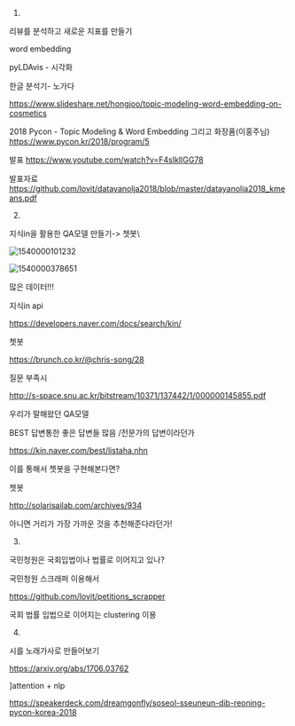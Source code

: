 1.

리뷰를 분석하고 새로운 지표를 만들기

word embedding

pyLDAvis - 시각화

한글 분석기- 노가다

https://www.slideshare.net/hongjoo/topic-modeling-word-embedding-on-cosmetics

2018 Pycon - Topic Modeling & Word Embedding 그리고 화장품(이홍주님)
https://www.pycon.kr/2018/program/5

발표
https://www.youtube.com/watch?v=F4sIkIlGG78

발표자료
https://github.com/lovit/datayanolja2018/blob/master/datayanolja2018_kmeans.pdf



2.

지식in을 활용한 QA모델 만들기-> 쳇봇\





![1540000101232](C:\Users\Kim\Desktop\1540000101232.png)



![1540000378651](C:\Users\Kim\AppData\Local\Temp\1540000378651.png)

많은 데이터!!!



지식in api

https://developers.naver.com/docs/search/kin/



쳇봇

https://brunch.co.kr/@chris-song/28



질문 부족시 

http://s-space.snu.ac.kr/bitstream/10371/137442/1/000000145855.pdf





우리가 말해왔던 QA모델



BEST 답변통한 좋은 답변들 많음 /전문가의 답변이라던가

https://kin.naver.com/best/listaha.nhn



이를 통해서 쳇봇을 구현해본다면?



쳇봇

http://solarisailab.com/archives/934



아니면 거리가 가장 가까운 것을 추천해준다라던가!



3.

국민청원은 국회입법이나 법률로 이어지고 있나?

국민청원 스크래퍼 이용해서

https://github.com/lovit/petitions_scrapper

국회 법률 입법으로 이어지는 clustering 이용



4.

시를 노래가사로 만들어보기

https://arxiv.org/abs/1706.03762



]attention + nlp

https://speakerdeck.com/dreamgonfly/soseol-sseuneun-dib-reoning-pycon-korea-2018

